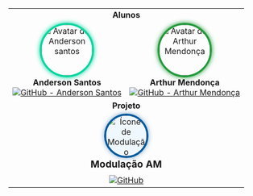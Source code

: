 <div style="text-align: center;">
    <table style="margin: 0 auto; text-align: center;">
  <tr>
    <td colspan="5"><strong>Alunos</strong></td>
  </tr>
  <tr>
    <td>
      <img src="https://avatars.githubusercontent.com/u/217106070?v=4" alt="Avatar de Anderson santos" style="border-radius:50%; border:4px solid #06D6A0; box-shadow:0 0 10px #06D6A0; width:100px;"><br>
      <strong>Anderson Santos</strong><br>
      <a href="https://github.com/anderrsantos">
        <img src="https://img.shields.io/github/followers/anderrsantos?label=Seguidores&style=social&logo=github" alt="GitHub - Anderson Santos">
      </a>
    </td>
    <td>
      <img src="https://avatars.githubusercontent.com/u/135072001?v=4" alt="Avatar de Arthur Mendonça" style="border-radius:50%; border:4px solid #239A3B; box-shadow:0 0 10px #239A3B; width:100px;"><br>
      <strong>Arthur Mendonça</strong><br>
      <a href="https://github.com/ImArthz">
        <img src="https://img.shields.io/github/followers/ImArthz?label=Seguidores&style=social&logo=github" alt="GitHub - Arthur Mendonça">
      </a>
    </td>
    
  </tr>
  <tr>
    <td colspan="5"><strong>Projeto</strong></td>
  </tr>
  <tr>
    <td colspan="5" style="text-align: center;">
  <img src="https://cdn-icons-png.flaticon.com/512/2933/2933245.png" alt="Ícone de Modulação" style="border-radius:50%; border:4px solid #00599C; box-shadow:0 0 10px rgba(0,89,156,0.5); width:80px; background:#f0f8ff;"><br>
  <strong style="font-size:1.2em;">Modulação AM</strong><br>
  <div style="margin-top:10px;">
    <a href="https://github.com/ImArthz/Modulacao_AM">
      <img src="https://img.shields.io/badge/Repositório-GitHub-00599C?style=for-the-badge&logo=github" alt="GitHub">
    </a>
  </div>
</td>
  </tr>
</table>

  </div>
